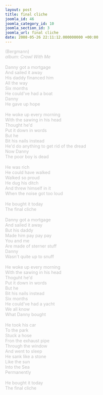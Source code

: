 ```yaml
---
layout: post
title: final cliche
joomla_id: 46
joomla_category_id: 10
joomla_section_id: 3
joomla_url: final cliche
date: 2008-05-26 22:11:12.000000000 +00:00
---
```

<span style="color: #c0c0c0">(Bergmann)<br />
<i>album: Crawl With Me</i><br />
<br />
Danny got a mortgage<br />
And sailed it away<br />
His daddy financed him<br />
All the way<br />
Six months<br />
He could've had a boat<br />
Danny<br />
He gave up hope<br />
<br />
He woke up every morning<br />
With the sawing in his head<br />
Thought he'd<br />
Put it down in words<br />
But he<br />
Bit his nails instead<br />
He'd do anything to get rid of the dread<br />
Now Danny<br />
The poor boy is dead<br />
<br />
He was rich<br />
He could have walked<br />
Walked so proud<br />
He dug his ditch<br />
And threw himself in it<br />
When the noise got too loud<br />
<br />
He bought it today<br />
The final cliche<br />
<br />
Danny got a mortgage<br />
And sailed it away<br />
But his daddy<br />
Made him pay pay pay<br />
You and me<br />
Are made of sterner stuff<br />
Danny<br />
Wasn't quite up to snuff<br />
<br />
He woke up every morning<br />
With the sawing in his head<br />
Thoguht he'd<br />
Put it down in words<br />
But he<br />
Bit his nails instead<br />
Six months<br />
He could've had a yacht<br />
We all know<br />
What Danny bought<br />
<br />
He took his car<br />
To the park<br />
Stuck a hose<br />
Fron the exhaust pipe<br />
Through the window<br />
And went to sleep<br />
He sank like a stone<br />
Like the sun<br />
Into the Sea<br />
Permanently<br />
<br />
He bought it today<br />
The final cliche</span>
